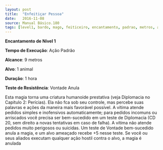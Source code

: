 ```yaml
---
layout: post
title:  "Enfeitiçar Pessoa"
date:   2016-11-08
source: Manual Básico.180
tags: [level1, bardo, mago, feiticeiro, encantamento, padrao, metros, alvo, hora, vontade, anula]
---
```


**Encantamento de Nível 1**

**Tempo de Execução**: Ação Padrão

**Alcance**: 9 metros

**Alvo**: 1 animal

**Duração**: 1 hora

**Teste de Resistência**: Vontade Anula

Esta magia torna uma criatura humanoide prestativa (veja Diplomacia no Capítulo 2: Perícias). Ela não fca sob seu
controle, mas percebe suas palavras e ações da maneira mais favorável possível. A vítima atende pedidos simples e inofensivos automaticamente; para pedidos incomuns ou arriscados você precisa ser bem-sucedido em um teste de Diplomacia (CD 20, sem direito a novas tentativas em caso de falha). A
vítima não atende pedidos muito perigosos ou suicidas.
Um teste de Vontade bem-sucedido anula a magia, e um alvo ameaçado recebe +5 nesse teste. Se você ou seus aliados executam qualquer ação hostil contra o alvo, a magia é anulada